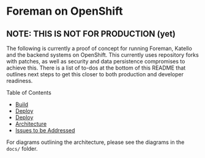 # Foreman on OpenShift

## NOTE: THIS IS NOT FOR PRODUCTION (yet)

The following is currently a proof of concept for running Foreman, Katello and the backend systems on OpenShift. This currently uses repository forks with patches, as well as security and data persistence compromises to achieve this. There is a list of to-dos at the bottom of this README that outlines next steps to get this closer to both production and developer readiness.

Table of Contents

 * [Build](./docs/build.md)
 * [Deploy](./docs/deploy.md)
 * [Deploy](./docs/environment.md)
 * [Architecture](./docs/architecture.md)
 * [Issues to be Addressed](#issues)

For diagrams outlining the architecture, please see the diagrams in the `docs/` folder.
